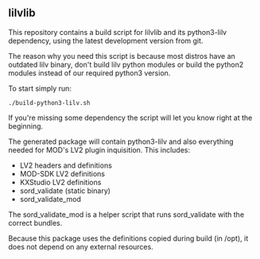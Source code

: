 ## lilvlib

This repository contains a build script for lilvlib and its python3-lilv dependency, using the latest development version from git.

The reason why you need this script is because most distros have an outdated lilv binary, don't build lilv python modules or build the python2 modules instead of our required python3 version.

To start simply run:

`./build-python3-lilv.sh`

If you're missing some dependency the script will let you know right at the beginning.


The generated package will contain python3-lilv and also everything needed for MOD's LV2 plugin inquisition.
This includes:

- LV2 headers and definitions
- MOD-SDK LV2 definitions
- KXStudio LV2 definitions
- sord_validate (static binary)
- sord_validate_mod


The sord_validate_mod is a helper script that runs sord_validate with the correct bundles.

Because this package uses the definitions copied during build (in /opt), it does not depend on any external resources.
